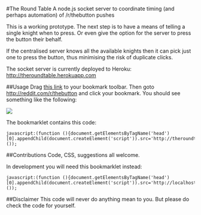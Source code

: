 #The Round Table
A node.js socket server to coordinate timing (and perhaps automation) of /r/thebutton pushes

This is a working prototype. The next step is to have a means of telling a single knight when to press.
Or even give the option for the server to press the button their behalf.

If the centralised server knows all the available knights then it can pick just one to press the
button, thus minimising the risk of duplicate clicks.

The socket server is currently deployed to Heroku: http://theroundtable.herokuapp.com

##Usage
Drag [this link][1] to your bookmark toolbar. Then goto http://reddit.com/r/thebutton and click your bookmark. You should see something like the following:

![](http://i.imgur.com/hWmT6YV.png)

The bookmarklet contains this code:
```
javascript:(function (){document.getElementsByTagName('head')[0].appendChild(document.createElement('script')).src='http://theroundtable.herokuapp.com/bookmarklet.js?'+Math.random();}());
```

##Contributions
Code, CSS, suggestions all welcome.

In development you will need this bookmarklet instead:
```
javascript:(function (){document.getElementsByTagName('head')[0].appendChild(document.createElement('script')).src='http://localhost:5000/bookmarklet.js?'+Math.random();}());
```

##Disclaimer
This code will never do anything mean to you. But please do check the code for yourself.


[1]:javascript:(function(){document.getElementsByTagName('head')[0].appendChild(document.createElement('script')).src='http://theroundtable.herokuapp.com/bookmarklet.js?'+Math.random();}());
